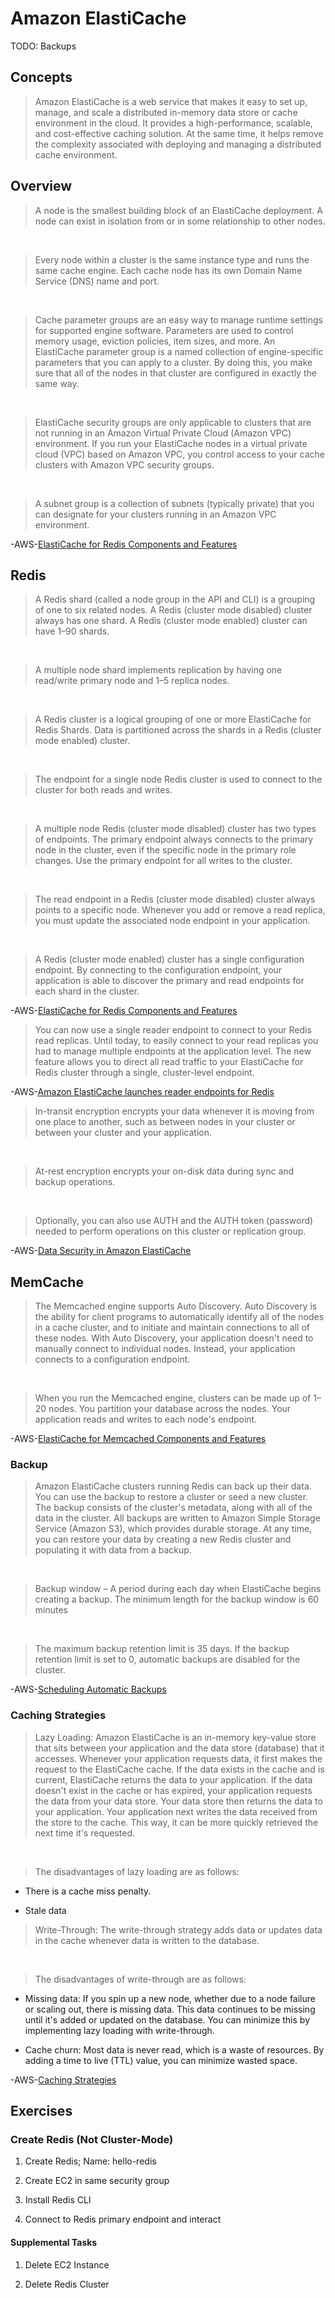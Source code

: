 # Amazon ElastiCache

TODO: Backups

## Concepts

> Amazon ElastiCache is a web service that makes it easy to set up, manage, and scale a distributed in-memory data store or cache environment in the cloud. It provides a high-performance, scalable, and cost-effective caching solution. At the same time, it helps remove the complexity associated with deploying and managing a distributed cache environment.

## Overview

> A node is the smallest building block of an ElastiCache deployment. A node can exist in isolation from or in some relationship to other nodes.

&nbsp;

> Every node within a cluster is the same instance type and runs the same cache engine. Each cache node has its own Domain Name Service (DNS) name and port.

&nbsp;

> Cache parameter groups are an easy way to manage runtime settings for supported engine software. Parameters are used to control memory usage, eviction policies, item sizes, and more. An ElastiCache parameter group is a named collection of engine-specific parameters that you can apply to a cluster. By doing this, you make sure that all of the nodes in that cluster are configured in exactly the same way.

&nbsp;

> ElastiCache security groups are only applicable to clusters that are not running in an Amazon Virtual Private Cloud (Amazon VPC) environment. If you run your ElastiCache nodes in a virtual private cloud (VPC) based on Amazon VPC, you control access to your cache clusters with Amazon VPC security groups.

&nbsp;

> A subnet group is a collection of subnets (typically private) that you can designate for your clusters running in an Amazon VPC environment.

-AWS-[ElastiCache for Redis Components and Features](https://docs.aws.amazon.com/AmazonElastiCache/latest/red-ug/WhatIs.Components.html)

## Redis

> A Redis shard (called a node group in the API and CLI) is a grouping of one to six related nodes. A Redis (cluster mode disabled) cluster always has one shard. A Redis (cluster mode enabled) cluster can have 1–90 shards.

&nbsp;

> A multiple node shard implements replication by having one read/write primary node and 1–5 replica nodes.

&nbsp;

> A Redis cluster is a logical grouping of one or more ElastiCache for Redis Shards. Data is partitioned across the shards in a Redis (cluster mode enabled) cluster.

&nbsp;

> The endpoint for a single node Redis cluster is used to connect to the cluster for both reads and writes.

&nbsp;

> A multiple node Redis (cluster mode disabled) cluster has two types of endpoints. The primary endpoint always connects to the primary node in the cluster, even if the specific node in the primary role changes. Use the primary endpoint for all writes to the cluster.

&nbsp;

> The read endpoint in a Redis (cluster mode disabled) cluster always points to a specific node. Whenever you add or remove a read replica, you must update the associated node endpoint in your application.

&nbsp;

> A Redis (cluster mode enabled) cluster has a single configuration endpoint. By connecting to the configuration endpoint, your application is able to discover the primary and read endpoints for each shard in the cluster.

-AWS-[ElastiCache for Redis Components and Features](https://docs.aws.amazon.com/AmazonElastiCache/latest/red-ug/WhatIs.Components.html)

> You can now use a single reader endpoint to connect to your Redis read replicas. Until today, to easily connect to your read replicas you had to manage multiple endpoints at the application level. The new feature allows you to direct all read traffic to your ElastiCache for Redis cluster through a single, cluster-level endpoint.

-AWS-[Amazon ElastiCache launches reader endpoints for Redis](https://aws.amazon.com/about-aws/whats-new/2019/06/amazon-elasticache-launches-reader-endpoint-for-redis/)

> In-transit encryption encrypts your data whenever it is moving from one place to another, such as between nodes in your cluster or between your cluster and your application.

&nbsp;

> At-rest encryption encrypts your on-disk data during sync and backup operations.

&nbsp;

> Optionally, you can also use AUTH and the AUTH token (password) needed to perform operations on this cluster or replication group.

-AWS-[Data Security in Amazon ElastiCache](https://docs.aws.amazon.com/AmazonElastiCache/latest/red-ug/encryption.html)

## MemCache

> The Memcached engine supports Auto Discovery. Auto Discovery is the ability for client programs to automatically identify all of the nodes in a cache cluster, and to initiate and maintain connections to all of these nodes. With Auto Discovery, your application doesn't need to manually connect to individual nodes. Instead, your application connects to a configuration endpoint.

&nbsp;

> When you run the Memcached engine, clusters can be made up of 1–20 nodes. You partition your database across the nodes. Your application reads and writes to each node's endpoint.

-AWS-[ElastiCache for Memcached Components and Features](https://docs.aws.amazon.com/AmazonElastiCache/latest/mem-ug/WhatIs.Components.html)

### Backup

> Amazon ElastiCache clusters running Redis can back up their data. You can use the backup to restore a cluster or seed a new cluster. The backup consists of the cluster's metadata, along with all of the data in the cluster. All backups are written to Amazon Simple Storage Service (Amazon S3), which provides durable storage. At any time, you can restore your data by creating a new Redis cluster and populating it with data from a backup.

&nbsp;

> Backup window – A period during each day when ElastiCache begins creating a backup. The minimum length for the backup window is 60 minutes

&nbsp;

> The maximum backup retention limit is 35 days. If the backup retention limit is set to 0, automatic backups are disabled for the cluster.

-AWS-[Scheduling Automatic Backups](https://docs.aws.amazon.com/AmazonElastiCache/latest/red-ug/backups-automatic.html)

### Caching Strategies

> Lazy Loading: Amazon ElastiCache is an in-memory key-value store that sits between your application and the data store (database) that it accesses. Whenever your application requests data, it first makes the request to the ElastiCache cache. If the data exists in the cache and is current, ElastiCache returns the data to your application. If the data doesn't exist in the cache or has expired, your application requests the data from your data store. Your data store then returns the data to your application. Your application next writes the data received from the store to the cache. This way, it can be more quickly retrieved the next time it's requested.

&nbsp;

> The disadvantages of lazy loading are as follows:

- There is a cache miss penalty.

- Stale data

> Write-Through: The write-through strategy adds data or updates data in the cache whenever data is written to the database.

&nbsp;

> The disadvantages of write-through are as follows:

- Missing data: If you spin up a new node, whether due to a node failure or scaling out, there is missing data. This data continues to be missing until it's added or updated on the database. You can minimize this by implementing lazy loading with write-through.

- Cache churn: Most data is never read, which is a waste of resources. By adding a time to live (TTL) value, you can minimize wasted space.

-AWS-[Caching Strategies](https://docs.aws.amazon.com/AmazonElastiCache/latest/red-ug/Strategies.html)

## Exercises

### Create Redis (Not Cluster-Mode)

1. Create Redis; Name: hello-redis

2. Create EC2 in same security group

3. Install Redis CLI

4. Connect to Redis primary endpoint and interact

#### Supplemental Tasks

1. Delete EC2 Instance

2. Delete Redis Cluster

